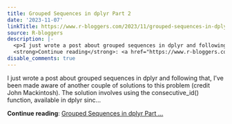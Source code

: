```yaml
---
title: Grouped Sequences in dplyr Part 2
date: '2023-11-07'
linkTitle: https://www.r-bloggers.com/2023/11/grouped-sequences-in-dplyr-part-2/
source: R-bloggers
description: |-
  <p>I just wrote a post about grouped sequences in dplyr and following that, I’ve been made aware of another couple of solutions to this problem (credit John Mackintosh). The solution involves using the consecutive_id() function, available in dplyr sinc...</p>
  <strong>Continue reading</strong>: <a href="https://www.r-bloggers.com/2023/11/grouped-sequences-in-dplyr-part-2/">Grouped Sequences in dplyr Part ...
disable_comments: true
---
```

<p>I just wrote a post about grouped sequences in dplyr and following that, I’ve been made aware of another couple of solutions to this problem (credit John Mackintosh). The solution involves using the consecutive_id() function, available in dplyr sinc...</p>
<strong>Continue reading</strong>: <a href="https://www.r-bloggers.com/2023/11/grouped-sequences-in-dplyr-part-2/">Grouped Sequences in dplyr Part ...